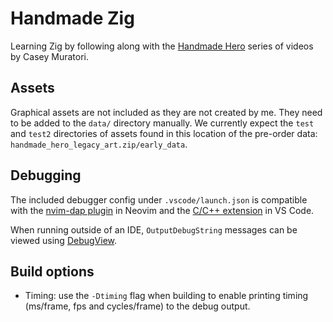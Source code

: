 # Handmade Zig

Learning Zig by following along with the [Handmade Hero](https://handmadehero.org/) series of videos by Casey Muratori.


## Assets
Graphical assets are not included as they are not created by me. They need to be added to the `data/` directory manually. We currently expect the `test` and `test2` directories of assets found in this location of the pre-order data: `handmade_hero_legacy_art.zip/early_data`.

## Debugging
The included debugger config under `.vscode/launch.json` is compatible with the [nvim-dap plugin](https://github.com/mfussenegger/nvim-dap) in Neovim and the [C/C++ extension](https://github.com/Microsoft/vscode-cpptools) in VS Code.

When running outside of an IDE, `OutputDebugString` messages can be viewed using [DebugView](https://learn.microsoft.com/en-us/sysinternals/downloads/debugview).

## Build options
* Timing: use the `-Dtiming` flag when building to enable printing timing (ms/frame, fps and cycles/frame) to the debug output.
